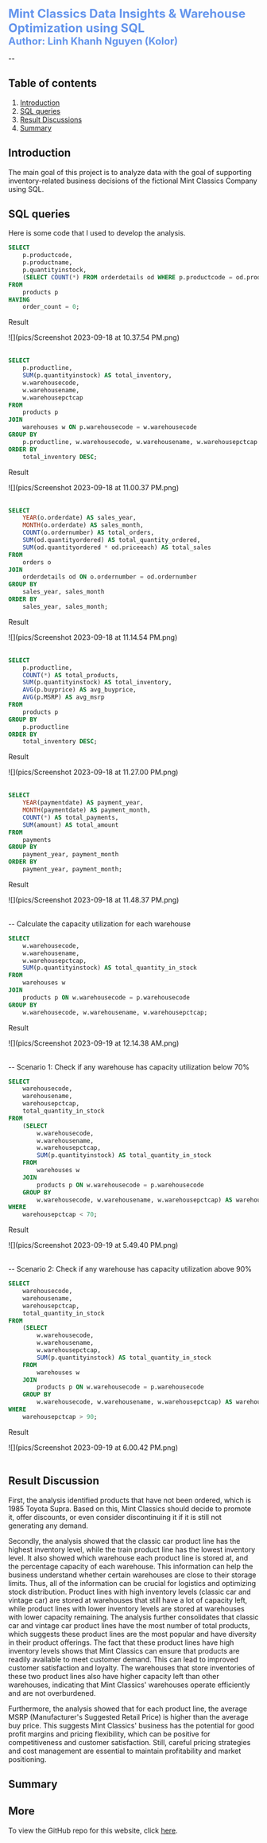 <span style="color:#6495ED; font-size:24px; font-weight:bold;">Mint Classics Data Insights & Warehouse Optimization using SQL</span> <br>
<span style="color:#6495ED; font-size:20px; font-weight:bold;">Author: Linh Khanh Nguyen (Kolor)</span>

--

## Table of contents
1. [Introduction](#introduction)
2. [SQL queries](#meth)
3. [Result Discussions](#section3)
4. [Summary](#summary)

## Introduction  <a name="introduction"></a>

The main goal of this project is to analyze data with the goal of supporting inventory-related business decisions of the fictional Mint Classics Company using SQL. 

## SQL queries <a name="meth"></a>

Here is some code that I used to develop the analysis. 
 
```sql
SELECT
    p.productcode,
    p.productname,
    p.quantityinstock,
    (SELECT COUNT(*) FROM orderdetails od WHERE p.productcode = od.productcode) AS order_count
FROM
    products p
HAVING
    order_count = 0;
```
Result

![](pics/Screenshot 2023-09-18 at 10.37.54 PM.png)
<br><br>

```sql
SELECT
    p.productline,
    SUM(p.quantityinstock) AS total_inventory,
    w.warehousecode,
    w.warehousename,
    w.warehousepctcap
FROM
    products p
JOIN
    warehouses w ON p.warehousecode = w.warehousecode
GROUP BY
    p.productline, w.warehousecode, w.warehousename, w.warehousepctcap
ORDER BY
    total_inventory DESC;
```
Result

![](pics/Screenshot 2023-09-18 at 11.00.37 PM.png)
<br><br>

```sql
SELECT
    YEAR(o.orderdate) AS sales_year,
    MONTH(o.orderdate) AS sales_month,
    COUNT(o.ordernumber) AS total_orders,
    SUM(od.quantityordered) AS total_quantity_ordered,
    SUM(od.quantityordered * od.priceeach) AS total_sales
FROM
    orders o
JOIN
    orderdetails od ON o.ordernumber = od.ordernumber
GROUP BY
    sales_year, sales_month
ORDER BY
    sales_year, sales_month;
```
Result

![](pics/Screenshot 2023-09-18 at 11.14.54 PM.png)
<br><br>

```sql
SELECT
    p.productline,
    COUNT(*) AS total_products,
    SUM(p.quantityinstock) AS total_inventory,
    AVG(p.buyprice) AS avg_buyprice,
    AVG(p.MSRP) AS avg_msrp
FROM
    products p
GROUP BY
    p.productline
ORDER BY
    total_inventory DESC;
```
Result

![](pics/Screenshot 2023-09-18 at 11.27.00 PM.png)
<br><br>

```sql
SELECT
    YEAR(paymentdate) AS payment_year,
    MONTH(paymentdate) AS payment_month,
    COUNT(*) AS total_payments,
    SUM(amount) AS total_amount
FROM
    payments
GROUP BY
    payment_year, payment_month
ORDER BY
    payment_year, payment_month;
```
Result

![](pics/Screenshot 2023-09-18 at 11.48.37 PM.png)
<br><br>

-- Calculate the capacity utilization for each warehouse
```sql
SELECT
    w.warehousecode,
    w.warehousename,
    w.warehousepctcap,
    SUM(p.quantityinstock) AS total_quantity_in_stock
FROM
    warehouses w
JOIN
    products p ON w.warehousecode = p.warehousecode
GROUP BY
    w.warehousecode, w.warehousename, w.warehousepctcap;
```
Result

![](pics/Screenshot 2023-09-19 at 12.14.38 AM.png)
<br><br>

-- Scenario 1: Check if any warehouse has capacity utilization below 70%
```sql
SELECT
    warehousecode,
    warehousename,
    warehousepctcap,
    total_quantity_in_stock
FROM
    (SELECT
        w.warehousecode,
        w.warehousename,
        w.warehousepctcap,
        SUM(p.quantityinstock) AS total_quantity_in_stock
    FROM
        warehouses w
    JOIN
        products p ON w.warehousecode = p.warehousecode
    GROUP BY
        w.warehousecode, w.warehousename, w.warehousepctcap) AS warehouse_utilization
WHERE
    warehousepctcap < 70;
```
Result

![](pics/Screenshot 2023-09-19 at 5.49.40 PM.png)
<br><br>

-- Scenario 2: Check if any warehouse has capacity utilization above 90%
```sql
SELECT
    warehousecode,
    warehousename,
    warehousepctcap,
    total_quantity_in_stock
FROM
    (SELECT
        w.warehousecode,
        w.warehousename,
        w.warehousepctcap,
        SUM(p.quantityinstock) AS total_quantity_in_stock
    FROM
        warehouses w
    JOIN
        products p ON w.warehousecode = p.warehousecode
    GROUP BY
        w.warehousecode, w.warehousename, w.warehousepctcap) AS warehouse_utilization
WHERE
    warehousepctcap > 90;
```
Result

![](pics/Screenshot 2023-09-19 at 6.00.42 PM.png)
<br><br>

## Result Discussion <a name="section3"></a>
First, the analysis identified products that have not been ordered, which is 1985 Toyota Supra. Based on this, Mint Classics should decide to promote it, offer discounts, or even consider discontinuing it if it is still not generating any demand.

Secondly, the analysis showed that the classic car product line has the highest inventory level, while the train product line has the lowest inventory level. It also showed which warehouse each product line is stored at, and the percentage capacity of each warehouse. This information can help the business understand whether certain warehouses are close to their storage limits. Thus, all of the information can be crucial for logistics and optimizing stock distribution. Product lines with high inventory levels (classic car and vintage car) are stored at warehouses that still have a lot of capacity left, while product lines with lower inventory levels are stored at warehouses with lower capacity remaining. The analysis further consolidates that classic car and vintage car product lines have the most number of total products, which suggests these product lines are the most popular and have diversity in their product offerings. The fact that these product lines have high inventory levels shows that Mint Classics can ensure that products are readily available to meet customer demand. This can lead to improved customer satisfaction and loyalty. The warehouses that store inventories of these two product lines also have higher capacity left than other warehouses, indicating that Mint Classics' warehouses operate efficiently and are not overburdened.

Furthermore, the analysis showed that for each product line, the average MSRP (Manufacturer's Suggested Retail Price) is higher than the average buy price. This suggests Mint Classics' business has the potential for good profit margins and pricing flexibility, which can be positive for competitiveness and customer satisfaction. Still, careful pricing strategies and cost management are essential to maintain profitability and market positioning.

## Summary <a name="summary"></a>


## More 

To view the GitHub repo for this website, click [here](https://github.com/WilliamRoth82/BozandtheBozzers).
